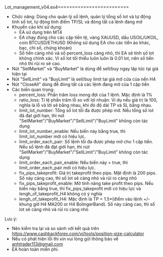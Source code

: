 Lot_management_v04.ex4=========================
- Chức năng: Dùng cho quản lý số lệnh, quản lý tổng số lot và tự động tính số lot, tự động tính điểm TP/SL và đóng tất cả lệnh đang mở
- Khuyến cáo khi sử dụng: 
   - EA sử dụng trên MT4
   - EA chạy đúng cho các cặp tiền tệ, vàng XAUUSD, dầu USOIL/UKOIL, coin BTCUSD/ETHUSD (Không sử dụng EA cho các tiền ảo khác, bạc, chỉ số, chứng khoán)
   - Số tiền càng nhỏ và số percent_loss càng nhỏ, thì EA sẽ tính số lot không chính xác. Vì số lot tối thiểu luôn luôn là 0.01 lot, nên số tiền nhỏ thì rủi ro sẽ cao.
- Nút "SellMarket" và "BuyMarket" là dùng để sell/buy ngay lập tức tại giá hiện tại
- Nút "SellLimit" và "BuyLimit" là sell/buy limit tại giá mở cửa của nến H4
- Nút "CloseAll" dùng để đóng tất cả các lệnh đang mở của 1 cặp tiền
- Các biến quan trọng:
   - percent_loss: Phần trăm loss mong đợi của 1 lệnh. Mặc định là 1%
   - ratio_loss: Tỉ lệ phần trăm lỗ so với lợi nhuận. Ví dụ nếu giá trị là 100, nghĩa là lỗ và lời sẽ bằng nhau, khi đó độ dài TP và SL bằng nhau.
   - limit_lot_number: Tổng số lot tối đa được phép mở. Nếu tổng số lot đã đạt giới hạn, thì nút "SellMarket"/"BuyMarket"/"SellLimit"/"BuyLimit" không còn tác dụng
   - limit_lot_number_enable: Nếu biến này bằng true, thì limit_lot_number mới có hiệu lực.
   - limit_order_each_pair: Số lệnh tối đa được phép mở cho 1 cặp tiền. Nếu số lệnh đã đạt giới hạn, thì nút "SellMarket"/"BuyMarket"/"SellLimit"/"BuyLimit" không còn tác dụng
   - limit_order_each_pair_enable: Nếu biến này = true, thì limit_order_each_pair mới có hiệu lực.   
   - fix_pips_takeprofit: Giá trị takeprofit theo pips. Mặt định là 200 pips. Số này càng cao, thì số lot sẽ càng nhỏ và rủi ro càng nhỏ
   - fix_pips_takeprofit_enable: Mở tính năng take profit theo pips. Nếu biến này bằng true, thì fix_pips_takeprofit mới có hiệu lực và lengh_of_takeprofit_H4 không có ý nghĩa
   - lengh_of_takeprofit_H4: Mặc định là TP = 1.5*(điểm vào lệnh +/- khung giờ H4 MA200 or H4 BolingerBand). Số này càng cao, thì số lot sẽ càng nhỏ và rủi ro càng nhỏ

Lưu ý: 
- Nên kiểm tra lại và so sánh với kết quả trên https://www.cashbackforex.com/vi/tools/position-size-calculator
- Nếu có phát hiện lỗi thì xin vui lòng gửi thông báo về anhtrader113@gmail.com
- EA hoàn toàn miễn phí.
